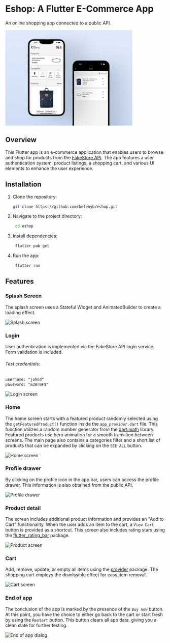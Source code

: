 # Eshop: A Flutter E-Commerce App

An online shopping app connected to a public API.

<img src="assets/docs/cover.png" alt="App Logo" width="400">

## Overview

This Flutter app is an e-commerce application that enables users to browse and shop for products from the [FakeStore API](https://fakestoreapi.com/). The app features a user authentication system, product listings, a shopping cart, and various UI elements to enhance the user experience.

## Installation

1. Clone the repository:

   ```bash
   git clone https://github.com/belenyb/eshop.git

2. Navigate to the project directory:
   ```bash
    cd eshop

3. Install dependencies:
   ```bash
    flutter pub get

4. Run the app:
   ```bash
    flutter run


## Features

### Splash Screen
The splash screen uses a Stateful Widget and AnimatedBuilder to create a loading effect.

<img src="assets/docs/splashscreen.gif" width=200 height=auto alt="Splash screen" />

### Login
User authentication is implemented via the FakeStore API login service. Form validation is included.

###### Test credentials:
```
username: "johnd"
password: "m38rmF$"
```

<img src="assets/docs/login.gif" width=200 height=auto alt="Login screen" />

### Home
The home screen starts with a featured product randomly selected using the `getFeaturedProduct()` function inside the `app_provider.dart` file. This function utilizes a random number generator from the [dart:math](https://api.dart.dev/stable/3.2.3/dart-math/dart-math-library.html) library. Featured products use hero animation for a smooth transition between screens. The main page also contains a categories filter and a short list of products that can be expanded by clicking on the `SEE ALL` button.

<img src="assets/docs/home.gif" width=200 height=auto alt="Home screen" />

### Profile drawer
By clicking on the profile icon in the app bar, users can access the profile drawer. This information is also obtained from the public API.

<img src="assets/docs/profile.png" width=200 height=auto alt="Profile drawer" />

### Product detail
The screen includes additional product information and provides an "Add to Cart" functionality. When the user adds an item to the cart, a `View Cart` button is provided as a shortcut. This screen also includes rating stars using the [flutter_rating_bar](https://pub.dev/packages/flutter_rating_bar) package.

<img src="assets/docs/product.gif" width=200 height=auto alt="Product screen" />

### Cart
Add, remove, update, or empty all items using the [provider](https://pub.dev/packages/provider) package. The shopping cart employs the dismissible effect for easy item removal.

<img src="assets/docs/cart.gif" width=200 height=auto alt="Cart screen" />

### End of app
The conclusion of the app is marked by the presence of the `Buy now` button. At this point, you have the choice to either go back to the cart or start fresh by using the `Restart` button. This button clears all app data, giving you a clean slate for further testing.

<img src="assets/docs/buynow.png" width=200 height=auto alt="End of app dialog" />
